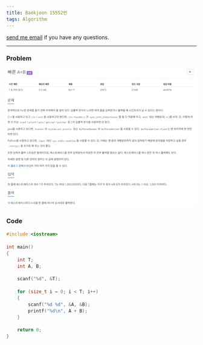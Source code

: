 ```yaml
---
title: Baekjoon 15552번
tags: Algorithm
---
```


[send me email](mailto:jewel7492@gmail.com) if you have any questions.

<!--more-->

---
### Problem  
   
![그림1](/assets/Baekjoon/15552/1.PNG)  

### Code  
```cpp
#include <iostream>

int main()
{
    int T;
    int A, B;

    scanf("%d", &T);

    for (size_t i = 0; i < T; i++)
    {
        scanf("%d %d", &A, &B);
        printf("%d\n", A + B);
    }

    return 0;
}

```